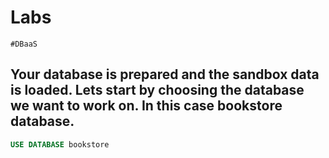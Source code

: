 # Labs

    #DBaaS

## Your database is prepared and the sandbox data is loaded. Lets start by choosing the database we want to work on. In this case **bookstore** database.

```sql
USE DATABASE bookstore
```
